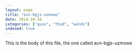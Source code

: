 ```yaml
---
layout: page
title: "acn-bgjs-uzmxwe"
date: 2014-10-16
categories: ["quux", "thud", "waldo"]
indexed: true
---
```

This is the body of _this_ file, the one called acn-bgjs-uzmxwe
